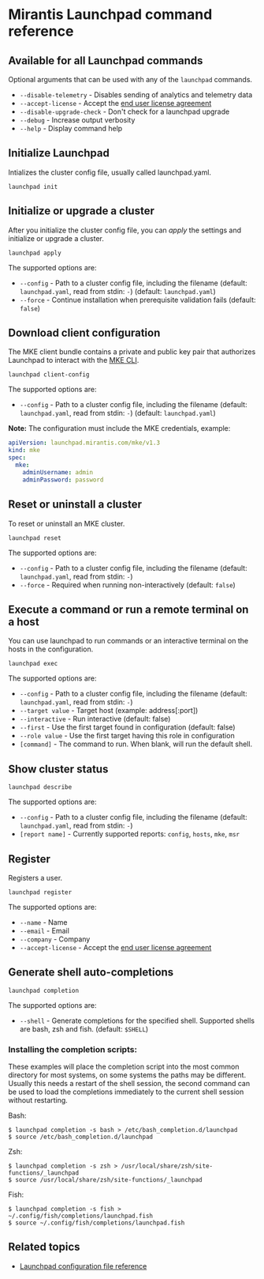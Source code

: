 # Mirantis Launchpad command reference


## Available for all Launchpad commands

Optional arguments that can be used with any of the `launchpad` commands.

* `--disable-telemetry` - Disables sending of analytics and telemetry data
* `--accept-license` - Accept the [end user license agreement](https://github.com/Mirantis/launchpad/blob/master/LICENSE)
* `--disable-upgrade-check` - Don't check for a launchpad upgrade
* `--debug` - Increase output verbosity
* `--help` - Display command help

## Initialize Launchpad

Intializes the cluster config file, usually called launchpad.yaml.

`launchpad init`

## Initialize or upgrade a cluster

After you initialize the cluster config file, you can _apply_ the settings and
initialize or upgrade a cluster.

`launchpad apply`

The supported options are:

* `--config` - Path to a cluster config file, including the filename (default: `launchpad.yaml`, read from stdin: `-`)
(default: `launchpad.yaml`)
* `--force` - Continue installation when prerequisite validation fails
(default: `false`)

## Download client configuration

The MKE client bundle contains a private and public key pair that authorizes
Launchpad to interact with the [MKE CLI](https://docs.mirantis.com/containers/v3.1/dockeree-products/mke/user-access.html#cli-access).

`launchpad client-config`

The supported options are:

* `--config` - Path to a cluster config file, including the filename (default: `launchpad.yaml`, read from stdin: `-`)
(default: `launchpad.yaml`)

**Note:** The configuration must include the MKE credentials, example:

```yaml
apiVersion: launchpad.mirantis.com/mke/v1.3
kind: mke
spec:
  mke:
    adminUsername: admin
    adminPassword: password
```

## Reset or uninstall a cluster

To reset or uninstall an MKE cluster.

`launchpad reset`

The supported options are:

* `--config` - Path to a cluster config file, including the filename (default: `launchpad.yaml`, read from stdin: `-`)
* `--force` - Required when running non-interactively (default: `false`)

## Execute a command or run a remote terminal on a host

You can use launchpad to run commands or an interactive terminal on the hosts in the configuration.

`launchpad exec`

The supported options are:

* `--config` - Path to a cluster config file, including the filename (default: `launchpad.yaml`, read from stdin: `-`)
* `--target value`  - Target host (example: address[:port])
* `--interactive` - Run interactive (default: false)
* `--first` - Use the first target found in configuration (default: false)
* `--role value` - Use the first target having this role in configuration
* `[command]` - The command to run. When blank, will run the default shell.

## Show cluster status

`launchpad describe`

The supported options are:

* `--config` - Path to a cluster config file, including the filename (default: `launchpad.yaml`, read from stdin: `-`)
* `[report name]` - Currently supported reports: `config`, `hosts`, `mke`, `msr`

## Register

Registers a user.

`launchpad register`

The supported options are:

* `--name` - Name
* `--email` - Email
* `--company` - Company
* `--accept-license` - Accept the [end user license agreement](https://github.com/Mirantis/launchpad/blob/master/LICENSE)


## Generate shell auto-completions

`launchpad completion`

The supported options are:

* `--shell` - Generate completions for the specified shell. Supported shells are bash, zsh and fish. (default: `$SHELL`)

### Installing the completion scripts:

These examples will place the completion script into the most common directory for most systems, on some systems the paths may be different. Usually this needs a restart of the shell session, the second command can be used to load the completions immediately to the current shell session without restarting.

Bash:
```
$ launchpad completion -s bash > /etc/bash_completion.d/launchpad
$ source /etc/bash_completion.d/launchpad
```

Zsh:
```
$ launchpad completion -s zsh > /usr/local/share/zsh/site-functions/_launchpad
$ source /usr/local/share/zsh/site-functions/_launchpad
```

Fish:
```
$ launchpad completion -s fish > ~/.config/fish/completions/launchpad.fish
$ source ~/.config/fish/completions/launchpad.fish
```

## Related topics

* [Launchpad configuration file reference](configuration-file.md)
